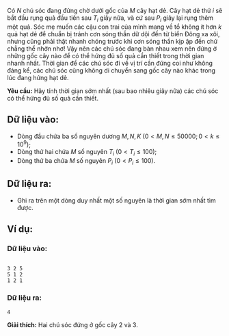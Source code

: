 Có $N$ chú sóc đang đứng chờ dưới gốc của $M$ cây hạt dẻ. Cây hạt dẻ thứ $i$ sẽ bắt đầu rụng quả đầu tiên sau $T_i$ giây nữa, và cứ sau $P_i$ giây lại rụng thêm một quả. Sóc mẹ muốn các cậu con trai của mình mang về tổ không ít hơn $k$ quả hạt dẻ để chuẩn bị tránh cơn sóng thần dữ dội đến từ biển Đông xa xôi, nhưng cũng phải thật nhanh chóng trước khi cơn sóng thần kịp ập đến chứ chẳng thể nhởn nhơ! Vậy nên các chú sóc đang bàn nhau xem nên đứng ở những gốc cây nào để có thể hứng đủ số quả cần thiết trong thời gian nhanh nhất. Thời gian để các chú sóc đi về vị trí cần đứng coi như không đáng kể, các chú sóc cũng không di chuyển sang gốc cây nào khác trong lúc đang hứng hạt dẻ.

**Yêu cầu:** Hãy tính thời gian sớm nhất (sau bao nhiêu giây nữa) các chú sóc có thể hứng đủ số quả cần thiết.

## Dữ liệu vào:
- Dòng đầu chứa ba số nguyên dương $M, N, K\ (0 < M,N≤50000; 0< k≤10^9)$;
- Dòng thứ hai chứa $M$ số nguyên $T_i\ (0< T_i≤100)$;
- Dòng thứ ba chứa $M$ số nguyên $P_i\ (0< P_i≤100)$.

## Dữ liệu ra:
- Ghi ra trên một dòng duy nhất một số nguyên là thời gian sớm nhất tìm được.

## Ví dụ:
### Dữ liệu vào:
```

3 2 5
5 1 2
1 2 1
```

### Dữ liệu ra:
```
4
```

**Giải thích:** Hai chú sóc đứng ở gốc cây $2$ và $3$.